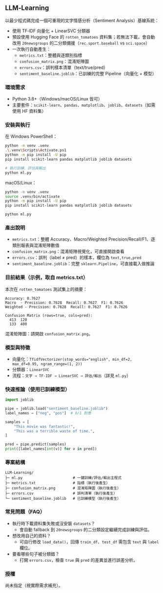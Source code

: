 ## LLM‑Learning

以最少程式碼完成一個可重現的文字情感分析（Sentiment Analysis）基線系統：

- 使用 TF‑IDF 向量化 + LinearSVC 分類器
- 預設使用 Hugging Face 的 `rotten_tomatoes` 資料集；若無法下載，會自動改用 `20newsgroups` 的二分類備援（`rec.sport.baseball` vs `sci.space`）
- 一次執行自動產生：
  - `metrics.txt`：整體與逐類別指標
  - `confusion_matrix.png`：混淆矩陣圖
  - `errors.csv`：誤判樣本清單（text/true/pred）
  - `sentiment_baseline.joblib`：已訓練的完整 Pipeline（向量化 + 模型）


### 環境需求
- Python 3.8+（Windows/macOS/Linux 皆可）
- 主要套件：`scikit-learn`、`pandas`、`matplotlib`、`joblib`、`datasets`（如需使用 HF 資料集）


### 安裝與執行
在 Windows PowerShell：

```bash
python -m venv .venv
.\.venv\Scripts\Activate.ps1
python -m pip install -U pip
pip install scikit-learn pandas matplotlib joblib datasets

# 執行訓練、評估與輸出
python ml.py
```

macOS/Linux：

```bash
python -m venv .venv
source .venv/bin/activate
python -m pip install -U pip
pip install scikit-learn pandas matplotlib joblib datasets

python ml.py
```


### 產出說明
- `metrics.txt`：整體 Accuracy、Macro/Weighted Precision/Recall/F1、逐類別報表與混淆矩陣數值
- `confusion_matrix.png`：混淆矩陣視覺化，可直接開啟查看
- `errors.csv`：誤判（label ≠ pred）的樣本，欄位為 `text,true,pred`
- `sentiment_baseline.joblib`：完整 `sklearn.Pipeline`，可直接載入做推論


### 目前結果（示例，取自 metrics.txt）
本次在 `rotten_tomatoes` 測試集上的摘要：

```text
Accuracy: 0.7627
Macro  - Precision: 0.7628  Recall: 0.7627  F1: 0.7626
Weighted - Precision: 0.7628  Recall: 0.7627  F1: 0.7626

Confusion Matrix (rows=true, cols=pred):
  413  120
  133  400
```

混淆矩陣圖：請開啟 `confusion_matrix.png`。


### 模型與特徵
- 向量化：`TfidfVectorizer(stop_words="english", min_df=2, max_df=0.95, ngram_range=(1, 2))`
- 分類器：`LinearSVC`
- 流程：`文字 → TF‑IDF → LinearSVC → 評估/輸出`（詳見 `ml.py`）


### 快速推論（使用已訓練模型）
```python
import joblib

pipe = joblib.load("sentiment_baseline.joblib")
label_names = ["neg", "pos"]  # 0/1 對應

samples = [
    "This movie was fantastic!",
    "This was a terrible waste of time.",
]

pred = pipe.predict(samples)
print([label_names[int(v)] for v in pred])
```


### 專案結構
```text
LLM-Learning/
├─ ml.py                       # 一鍵訓練/評估/輸出主程式
├─ metrics.txt                 # 指標（執行後產生）
├─ confusion_matrix.png        # 混淆矩陣圖（執行後產生）
├─ errors.csv                  # 誤判清單（執行後產生）
└─ sentiment_baseline.joblib   # 已訓練模型（執行後產生）
```


### 常見問題（FAQ）
- 執行時下載資料集失敗或沒安裝 `datasets`？
  - 會自動 fallback 到 `20newsgroups` 的二分類設定繼續完成訓練與評估。
- 想改用自己的資料？
  - 可自行修改 `load_data()`，回傳 `train_df`、`test_df` 需包含 `text` 與 `label` 欄位。
- 要看哪些句子被分類錯？
  - 打開 `errors.csv`，檢查 `true` 與 `pred` 的差異並進行誤差分析。


### 授權
尚未指定（視實際需求補充）。
